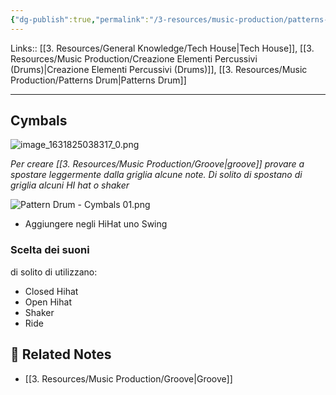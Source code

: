 ```yaml
---
{"dg-publish":true,"permalink":"/3-resources/music-production/patterns-drums-tech-house/"}
---
```


Links:: [[3. Resources/General Knowledge/Tech House\|Tech House]], [[3. Resources/Music Production/Creazione Elementi Percussivi (Drums)\|Creazione Elementi Percussivi (Drums)]], [[3. Resources/Music Production/Patterns Drum\|Patterns Drum]]

---

## Cymbals

![image_1631825038317_0.png](/img/user/3.%20Resources/Images/image_1631825038317_0.png)

_Per creare [[3. Resources/Music Production/Groove\|groove]] provare a spostare leggermente dalla griglia alcune note. Di solito di spostano di griglia alcuni HI hat o shaker_

![Pattern Drum - Cymbals 01.png](/img/user/3.%20Resources/Images/Pattern%20Drum%20-%20Cymbals%2001.png)

- Aggiungere negli HiHat uno Swing


### Scelta dei suoni

di solito di utilizzano:
- Closed Hihat
- Open Hihat
- Shaker
- Ride




## 🔗 Related Notes

- [[3. Resources/Music Production/Groove\|Groove]]

